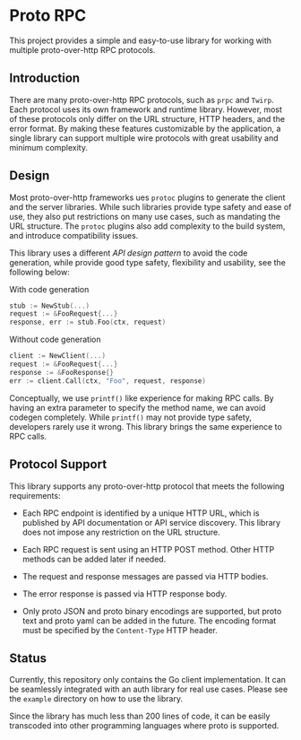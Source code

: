 # Proto RPC

This project provides a simple and easy-to-use library for working
with multiple proto-over-http RPC protocols.

## Introduction

There are many proto-over-http RPC protocols, such as `prpc` and
`Twirp`. Each protocol uses its own framework and runtime library.
However, most of these protocols only differ on the URL structure,
HTTP headers, and the error format. By making these features
customizable by the application, a single library can support
multiple wire protocols with great usability and minimum complexity.

## Design

Most proto-over-http frameworks ues `protoc` plugins to generate the
client and the server libraries. While such libraries provide type
safety and ease of use, they also put restrictions on many use cases,
such as mandating the URL structure. The `protoc` plugins also add
complexity to the build system, and introduce compatibility issues.

This library uses a different *API design pattern* to avoid the
code generation, while provide good type safety, flexibility and
usability, see the following below:

With code generation
```Go
stub := NewStub(...)
request := &FooRequest{...}
response, err := stub.Foo(ctx, request)
```

Without code generation
```Go
client := NewClient(...)
request := &FooRequest{...}
response := &FooResponse{}
err := client.Call(ctx, "Foo", request, response)
```

Conceptually, we use `printf()` like experience for making RPC
calls. By having an extra parameter to specify the method name,
we can avoid codegen completely. While `printf()` may not provide
type safety, developers rarely use it wrong. This library brings
the same experience to RPC calls.

## Protocol Support

This library supports any proto-over-http protocol that meets the
following requirements:

* Each RPC endpoint is identified by a unique HTTP URL, which is
  published by API documentation or API service discovery. This
  library does not impose any restriction on the URL structure.

* Each RPC request is sent using an HTTP POST method. Other HTTP
  methods can be added later if needed.

* The request and response messages are passed via HTTP bodies.

* The error response is passed via HTTP response body.

* Only proto JSON and proto binary encodings are supported, but
  proto text and proto yaml can be added in the future. The
  encoding format must be specified by the `Content-Type` HTTP
  header.

## Status

Currently, this repository only contains the Go client implementation.
It can be seamlessly integrated with an auth library for real use
cases. Please see the `example` directory on how to use the library.

Since the library has much less than 200 lines of code, it can be
easily transcoded into other programming languages where proto is
supported.
